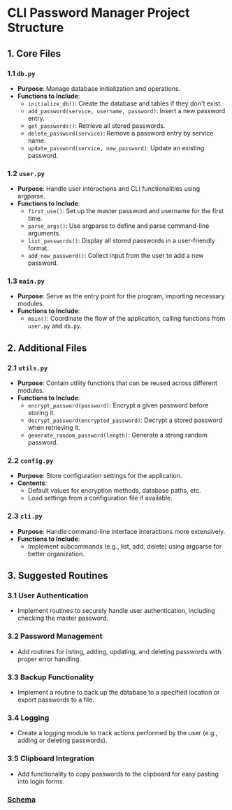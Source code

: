 # CLI Password Manager Project Structure

## 1. Core Files

### 1.1 `db.py`
- **Purpose**: Manage database initialization and operations.
- **Functions to Include**:
  - `initialize_db()`: Create the database and tables if they don't exist.
  - `add_password(service, username, password)`: Insert a new password entry.
  - `get_passwords()`: Retrieve all stored passwords.
  - `delete_password(service)`: Remove a password entry by service name.
  - `update_password(service, new_password)`: Update an existing password.

### 1.2 `user.py`
- **Purpose**: Handle user interactions and CLI functionalities using argparse.
- **Functions to Include**:
  - `first_use()`: Set up the master password and username for the first time.
  - `parse_args()`: Use argparse to define and parse command-line arguments.
  - `list_passwords()`: Display all stored passwords in a user-friendly format.
  - `add_new_password()`: Collect input from the user to add a new password.

### 1.3 `main.py`
- **Purpose**: Serve as the entry point for the program, importing necessary modules.
- **Functions to Include**:
  - `main()`: Coordinate the flow of the application, calling functions from `user.py` and `db.py`.

## 2. Additional Files

### 2.1 `utils.py`
- **Purpose**: Contain utility functions that can be reused across different modules.
- **Functions to Include**:
  - `encrypt_password(password)`: Encrypt a given password before storing it.
  - `decrypt_password(encrypted_password)`: Decrypt a stored password when retrieving it.
  - `generate_random_password(length)`: Generate a strong random password.

### 2.2 `config.py`
- **Purpose**: Store configuration settings for the application.
- **Contents**:
  - Default values for encryption methods, database paths, etc.
  - Load settings from a configuration file if available.

### 2.3 `cli.py`
- **Purpose**: Handle command-line interface interactions more extensively.
- **Functions to Include**:
  - Implement subcommands (e.g., list, add, delete) using argparse for better organization.

## 3. Suggested Routines

### 3.1 User Authentication
- Implement routines to securely handle user authentication, including checking the master password.

### 3.2 Password Management
- Add routines for listing, adding, updating, and deleting passwords with proper error handling.

### 3.3 Backup Functionality
- Implement a routine to back up the database to a specified location or export passwords to a file.

### 3.4 Logging
- Create a logging module to track actions performed by the user (e.g., adding or deleting passwords).

### 3.5 Clipboard Integration
- Add functionality to copy passwords to the clipboard for easy pasting into login forms.
### **[Schema](schema.sql)**